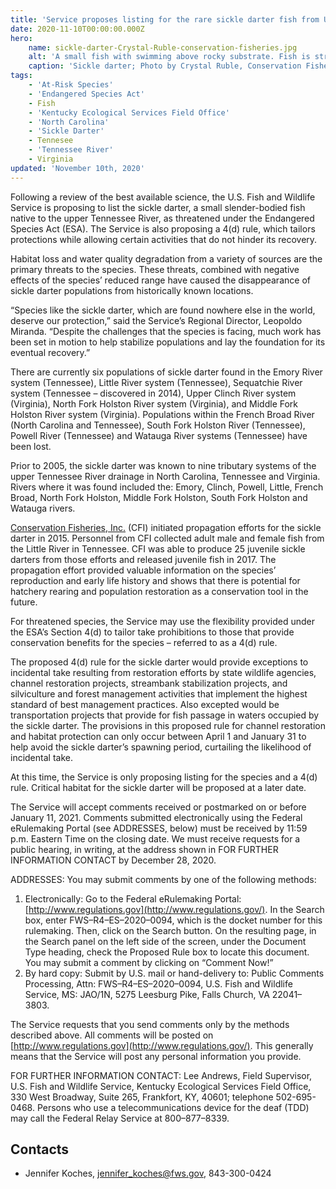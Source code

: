 ```yaml
---
title: 'Service proposes listing for the rare sickle darter fish from Upper Tennessee River Basin'
date: 2020-11-10T00:00:00.000Z
hero:
    name: sickle-darter-Crystal-Ruble-conservation-fisheries.jpg
    alt: 'A small fish with swimming above rocky substrate. Fish is striped tail to snout brown, black and white.'
    caption: 'Sickle darter; Photo by Crystal Ruble, Conservation Fisheries, Inc.'
tags:
    - 'At-Risk Species'
    - 'Endangered Species Act'
    - Fish
    - 'Kentucky Ecological Services Field Office'
    - 'North Carolina'
    - 'Sickle Darter'
    - Tennesee
    - 'Tennessee River'
    - Virginia
updated: 'November 10th, 2020'
---
```


Following a review of the best available science, the U.S. Fish and Wildlife Service is proposing to list the sickle darter, a small slender-bodied fish native to the upper Tennessee River, as threatened under the Endangered Species Act (ESA). The Service is also proposing a 4(d) rule, which tailors protections while allowing certain activities that do not hinder its recovery.

Habitat loss and water quality degradation from a variety of sources are the primary threats to the species. These threats, combined with negative effects of the species’ reduced range have caused the disappearance of sickle darter populations from historically known locations.  

“Species like the sickle darter, which are found nowhere else in the world, deserve our protection,” said the Service’s Regional Director, Leopoldo Miranda. “Despite the challenges that the species is facing, much work has been set in motion to help stabilize populations and lay the foundation for its eventual recovery.”

There are currently six populations of sickle darter found in the Emory River system (Tennessee), Little River system (Tennessee), Sequatchie River system (Tennessee – discovered in 2014), Upper Clinch River system (Virginia), North Fork Holston River system (Virginia), and Middle Fork Holston River system (Virginia). Populations within the French Broad River (North Carolina and Tennessee), South Fork Holston River (Tennessee), Powell River (Tennessee) and Watauga River systems (Tennessee) have been lost.  

Prior to 2005, the sickle darter was known to nine tributary systems of the upper Tennessee River drainage in North Carolina, Tennessee and Virginia. Rivers where it was found included the: Emory, Clinch, Powell, Little, French Broad, North Fork Holston, Middle Fork Holston, South Fork Holston and Watauga rivers.  

[Conservation Fisheries, Inc.](https://www.conservationfisheries.org/) (CFI) initiated propagation efforts for the sickle darter in 2015.  Personnel from CFI collected adult male and female fish from the Little River in Tennessee. CFI was able to produce 25 juvenile sickle darters from those efforts and released juvenile fish in 2017. The propagation effort provided valuable information on the species’ reproduction and early life history and shows that there is potential for hatchery rearing and population restoration as a conservation tool in the future.

For threatened species, the Service may use the flexibility provided under the ESA’s Section 4(d) to tailor take prohibitions to those that provide conservation benefits for the species – referred to as a 4(d) rule.  

The proposed 4(d) rule for the sickle darter would provide exceptions to incidental take resulting from restoration efforts by state wildlife agencies, channel restoration projects, streambank stabilization projects, and silviculture and forest management activities that implement the highest standard of best management practices. Also excepted would be transportation projects that provide for fish passage in waters occupied by the sickle darter. The provisions in this proposed rule for channel restoration and habitat protection can only occur between April 1 and January 31 to help avoid the sickle darter’s spawning period, curtailing the likelihood of incidental take.

At this time, the Service is only proposing listing for the species and a 4(d) rule. Critical habitat for the sickle darter will be proposed at a later date.

The Service will accept comments received or postmarked on or before January 11, 2021.  Comments submitted electronically using the Federal eRulemaking Portal (see ADDRESSES, below) must be received by 11:59 p.m. Eastern Time on the closing date. We must receive requests for a public hearing, in writing, at the address shown in FOR FURTHER INFORMATION CONTACT by December 28, 2020.

ADDRESSES: You may submit comments by one of the following methods:

1. Electronically:  Go to the Federal eRulemaking Portal: [http://www.regulations.gov](http://www.regulations.gov/). In the Search box, enter FWS–R4–ES–2020–0094, which is the docket number for this rulemaking. Then, click on the Search button. On the resulting page, in the Search panel on the left side of the screen, under the Document Type heading, check the Proposed Rule box to locate this document. You may submit a comment by clicking on “Comment Now!”
2. By hard copy:  Submit by U.S. mail or hand-delivery to:  Public Comments Processing, Attn:  FWS–R4–ES–2020–0094, U.S. Fish and Wildlife Service, MS: JAO/1N, 5275 Leesburg Pike, Falls Church, VA 22041–3803.

The Service requests that you send comments only by the methods described above. All comments will be posted on [http://www.regulations.gov](http://www.regulations.gov/). This generally means that the Service will post any personal information you provide.

FOR FURTHER INFORMATION CONTACT: Lee Andrews, Field Supervisor, U.S. Fish and Wildlife Service, Kentucky Ecological Services Field Office, 330 West Broadway, Suite 265, Frankfort, KY, 40601; telephone 502-695-0468. Persons who use a telecommunications device for the deaf (TDD) may call the Federal Relay Service at 800–877–8339.

## Contacts

- Jennifer Koches, [jennifer_koches@fws.gov](mailto:jennifer_koches@fws.gov), 843-300-0424 



